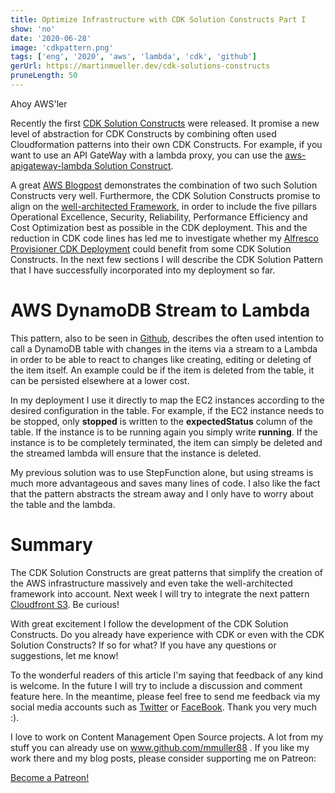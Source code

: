 ```yaml
---
title: Optimize Infrastructure with CDK Solution Constructs Part I
show: 'no'
date: '2020-06-28'
image: 'cdkpattern.png'
tags: ['eng', '2020', 'aws', 'lambda', 'cdk', 'github']
gerUrl: https://martinmueller.dev/cdk-solutions-constructs
pruneLength: 50
---
```


Ahoy AWS'ler

Recently the first [CDK Solution Constructs](https://github.com/awslabs/aws-solutions-constructs) were released. It promise a new level of abstraction for CDK Constructs by combining often used Cloudformation patterns into their own CDK Constructs. For example, if you want to use an API GateWay with a lambda proxy, you can use the [aws-apigateway-lambda Solution Construct](https://github.com/awslabs/aws-solutions-constructs/tree/master/source/patterns/%40aws-solutions-constructs/aws-apigateway-lambda).

A great [AWS Blogpost](https://aws.amazon.com/blogs/aws/aws-solutions-constructs-a-library-of-architecture-patterns-for-the-aws-cdk/) demonstrates the combination of two such Solution Constructs very well. Furthermore, the CDK Solution Constructs promise to align on the [well-architected Framework](https://aws.amazon.com/architecture/well-architected/), in order to include the five pillars Operational Excellence, Security, Reliability, Performance Efficiency and Cost Optimization best as possible in the CDK deployment. This and the reduction in CDK code lines has led me to investigate whether my [Alfresco Provisioner CDK Deployment](https://martinmueller.dev/alf-provisioner) could benefit from some CDK Solution Constructs. In the next few sections I will describe the CDK Solution Pattern that I have successfully incorporated into my deployment so far.

# AWS DynamoDB Stream to Lambda 
This pattern, also to be seen in [Github](https://github.com/awslabs/aws-solutions-constructs/tree/master/source/patterns/%40aws-solutions-constructs/aws-dynamodb-stream-lambda), describes the often used intention to call a DynamoDB table with changes in the items via a stream to a Lambda in order to be able to react to changes like creating, editing or deleting of the item itself. An example could be if the item is deleted from the table, it can be persisted elsewhere at a lower cost.

In my deployment I use it directly to map the EC2 instances according to the desired configuration in the table. For example, if the EC2 instance needs to be stopped, only **stopped** is written to the **expectedStatus** column of the table. If the instance is to be running again you simply write **running**. If the instance is to be completely terminated, the item can simply be deleted and the streamed lambda will ensure that the instance is deleted.

My previous solution was to use StepFunction alone, but using streams is much more advantageous and saves many lines of code. I also like the fact that the pattern abstracts the stream away and I only have to worry about the table and the lambda.

# Summary
The CDK Solution Constructs are great patterns that simplify the creation of the AWS infrastructure massively and even take the well-architected framework into account. Next week I will try to integrate the next pattern [Cloudfront S3](https://github.com/awslabs/aws-solutions-constructs/tree/master/source/patterns/%40aws-solutions-constructs/aws-cloudfront-s3). Be curious!

With great excitement I follow the development of the CDK Solution Constructs. Do you already have experience with CDK or even with the CDK Solution Constructs? If so for what? If you have any questions or suggestions, let me know!

To the wonderful readers of this article I'm saying that feedback of any kind is welcome. In the future I will try to include a discussion and comment feature here. In the meantime, please feel free to send me feedback via my social media accounts such as [Twitter](https://twitter.com/MartinMueller_) or [FaceBook](https://www.facebook.com/martin.muller.10485). Thank you very much :).

I love to work on Content Management Open Source projects. A lot from my stuff you can already use on www.github.com/mmuller88 . If you like my work there and my blog posts, please consider supporting me on Patreon:

<a href="https://www.patreon.com/bePatron?u=29010217" data-patreon-widget-type="become-patron-button">Become a Patreon!</a><script async src="https://c6.patreon.com/becomePatronButton.bundle.js"></script>